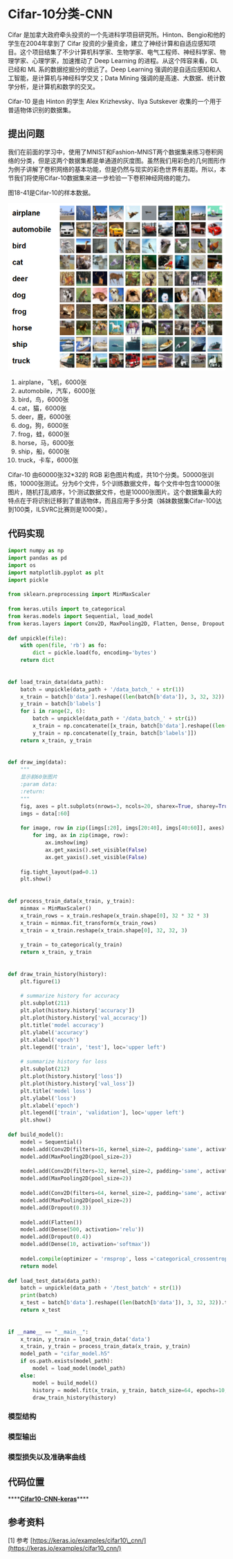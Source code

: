 # Cifar-10分类-CNN

Cifar 是加拿大政府牵头投资的一个先进科学项目研究所。Hinton、Bengio和他的学生在2004年拿到了 Cifar 投资的少量资金，建立了神经计算和自适应感知项目。这个项目结集了不少计算机科学家、生物学家、电气工程师、神经科学家、物理学家、心理学家，加速推动了 Deep Learning 的进程。从这个阵容来看，DL 已经和 ML 系的数据挖掘分的很远了。Deep Learning 强调的是自适应感知和人工智能，是计算机与神经科学交叉；Data Mining 强调的是高速、大数据、统计数学分析，是计算机和数学的交叉。

Cifar-10 是由 Hinton 的学生 Alex Krizhevsky、Ilya Sutskever 收集的一个用于普适物体识别的数据集。

## 提出问题

我们在前面的学习中，使用了MNIST和Fashion-MNIST两个数据集来练习卷积网络的分类，但是这两个数据集都是单通道的灰度图。虽然我们用彩色的几何图形作为例子讲解了卷积网络的基本功能，但是仍然与现实的彩色世界有差距。所以，本节我们将使用Cifar-10数据集来进一步检验一下卷积神经网络的能力。

图18-41是Cifar-10的样本数据。

![&#x56FE;18-41 Cifar-10&#x6837;&#x672C;&#x6570;&#x636E;](../.gitbook/assets/image%20%2837%29.png)

1. airplane，飞机，6000张
2. automobile，汽车，6000张
3. bird，鸟，6000张
4. cat，猫，6000张
5. deer，鹿，6000张
6. dog，狗，6000张
7. frog，蛙，6000张
8. horse，马，6000张
9. ship，船，6000张
10. truck，卡车，6000张

Cifar-10 由60000张32\*32的 RGB 彩色图片构成，共10个分类。50000张训练，10000张测试。分为6个文件，5个训练数据文件，每个文件中包含10000张图片，随机打乱顺序，1个测试数据文件，也是10000张图片。这个数据集最大的特点在于将识别迁移到了普适物体，而且应用于多分类（姊妹数据集Cifar-100达到100类，ILSVRC比赛则是1000类）。

## 代码实现

```python
import numpy as np
import pandas as pd
import os
import matplotlib.pyplot as plt
import pickle

from sklearn.preprocessing import MinMaxScaler

from keras.utils import to_categorical
from keras.models import Sequential, load_model
from keras.layers import Conv2D, MaxPooling2D, Flatten, Dense, Dropout

def unpickle(file):
    with open(file, 'rb') as fo:
        dict = pickle.load(fo, encoding='bytes')
    return dict


def load_train_data(data_path):
    batch = unpickle(data_path + '/data_batch_' + str(1))
    x_train = batch[b'data'].reshape((len(batch[b'data']), 3, 32, 32)).transpose(0, 2, 3, 1)
    y_train = batch[b'labels']
    for i in range(2, 6):
        batch = unpickle(data_path + '/data_batch_' + str(i))
        x_train = np.concatenate([x_train, batch[b'data'].reshape((len(batch[b'data']), 3, 32, 32)).transpose(0, 2, 3, 1)])
        y_train = np.concatenate([y_train, batch[b'labels']])
    return x_train, y_train


def draw_img(data):
    """
    显示前60张图片
    :param data:
    :return:
    """
    fig, axes = plt.subplots(nrows=3, ncols=20, sharex=True, sharey=True, figsize=(80, 12))
    imgs = data[:60]

    for image, row in zip([imgs[:20], imgs[20:40], imgs[40:60]], axes):
        for img, ax in zip(image, row):
            ax.imshow(img)
            ax.get_xaxis().set_visible(False)
            ax.get_yaxis().set_visible(False)

    fig.tight_layout(pad=0.1)
    plt.show()


def process_train_data(x_train, y_train):
    minmax = MinMaxScaler()
    x_train_rows = x_train.reshape(x_train.shape[0], 32 * 32 * 3)
    x_train = minmax.fit_transform(x_train_rows)
    x_train = x_train.reshape(x_train.shape[0], 32, 32, 3)

    y_train = to_categorical(y_train)
    return x_train, y_train


def draw_train_history(history):
    plt.figure(1)

    # summarize history for accuracy
    plt.subplot(211)
    plt.plot(history.history['accuracy'])
    plt.plot(history.history['val_accuracy'])
    plt.title('model accuracy')
    plt.ylabel('accuracy')
    plt.xlabel('epoch')
    plt.legend(['train', 'test'], loc='upper left')

    # summarize history for loss
    plt.subplot(212)
    plt.plot(history.history['loss'])
    plt.plot(history.history['val_loss'])
    plt.title('model loss')
    plt.ylabel('loss')
    plt.xlabel('epoch')
    plt.legend(['train', 'validation'], loc='upper left')
    plt.show()

def build_model():
    model = Sequential()
    model.add(Conv2D(filters=16, kernel_size=2, padding='same', activation='relu', input_shape=(32, 32, 3)))
    model.add(MaxPooling2D(pool_size=2))

    model.add(Conv2D(filters=32, kernel_size=2, padding='same', activation='relu'))
    model.add(MaxPooling2D(pool_size=2))

    model.add(Conv2D(filters=64, kernel_size=2, padding='same', activation='relu'))
    model.add(MaxPooling2D(pool_size=2))
    model.add(Dropout(0.3))

    model.add(Flatten())
    model.add(Dense(500, activation='relu'))
    model.add(Dropout(0.4))
    model.add(Dense(10, activation='softmax'))

    model.compile(optimizer = 'rmsprop', loss ='categorical_crossentropy',metrics=['accuracy'])
    return model

def load_test_data(data_path):
    batch = unpickle(data_path + '/test_batch' + str(1))
    print(batch)
    x_test = batch[b'data'].reshape((len(batch[b'data']), 3, 32, 32)).transpose(0, 2, 3, 1)
    return x_test


if __name__ == "__main__":
    x_train, y_train = load_train_data('data')
    x_train, y_train = process_train_data(x_train, y_train)
    model_path = "cifar_model.h5"
    if os.path.exists(model_path):
        model = load_model(model_path)
    else:
        model = build_model()
        history = model.fit(x_train, y_train, batch_size=64, epochs=10, validation_split=0.2)
        draw_train_history(history)
```

### 模型结构



### 模型输出



### 模型损失以及准确率曲线



## 代码位置

\*\*\*\*[**Cifar10-CNN-keras**](https://github.com/Knowledge-Precipitation-Tribe/Convolutional-neural-network/blob/master/code/Cifar10-CNN-keras.py)\*\*\*\*

## 参考资料

\[1\] 参考 [https://keras.io/examples/cifar10\_cnn/](https://keras.io/examples/cifar10_cnn/)

